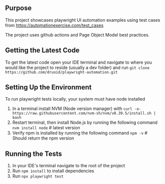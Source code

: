 ## Purpose

This project showcases playwright UI automation examples using test cases from https://automationexercise.com/test_cases  

The project uses github actions and Page Object Model best practices.

## Getting the Latest Code

To get the latest code open your IDE terminal and navigate to where you would like the project to reside (usually a dev folder) and run `git clone https://github.com/druoid/playwright-automation.git`

## Setting Up the Environment

To run playwright tests locally, your system must have node installed

1. In a terminal install NVM (Node version manager) with `curl -o- https://raw.githubusercontent.com/nvm-sh/nvm/v0.39.5/install.sh | bash`
2. Restart terminal, then install Node.js by running the following command `nvm install node` # latest version
3. Verify npm is installed by running the following command `npm -v` # Should return the npm version

## Running the Tests

1. In your IDE's terminal navigate to the root of the project 
2. Run `npm install` to install dependencies
3. Run `npx playwright test`
